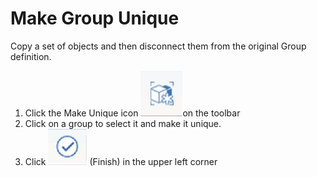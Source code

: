 # Make Group Unique

Copy a set of objects and then disconnect them from the original Group definition.

1. Click the Make Unique icon ![](../.gitbook/assets/guid-25993420-36fc-4101-9d25-a7fe4d2ec514-low.png)on the toolbar
2. Click on a group to select it and make it unique.
3. Click ![](../.gitbook/assets/guid-8b55d4b7-98df-4fdc-b90c-2e0e14c5db94-low.png) \(Finish\) in the upper left corner

